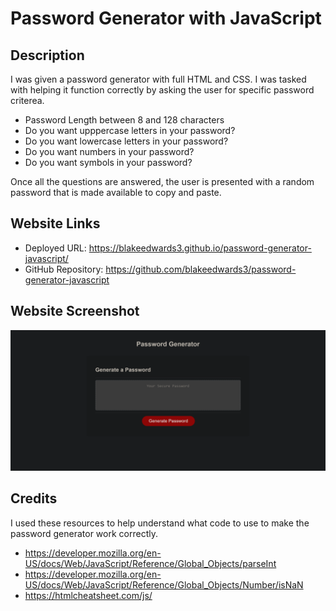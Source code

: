 # Password Generator with JavaScript

## Description

I was given a password generator with full HTML and CSS. I was tasked with helping it function correctly by asking the user for specific password criterea.

- Password Length between 8 and 128 characters
- Do you want upppercase letters in your password?
- Do you want lowercase letters in your password?
- Do you want numbers in your password?
- Do you want symbols in your password?

Once all the questions are answered, the user is presented with a random password that is made available to copy and paste.

## Website Links

- Deployed URL: https://blakeedwards3.github.io/password-generator-javascript/
- GitHub Repository: https://github.com/blakeedwards3/password-generator-javascript

## Website Screenshot

![Alt text](Images/127.0.0.1_5500_assets_index.html.png)



## Credits

I used these resources to help understand what code to use to make the password generator work correctly.

- https://developer.mozilla.org/en-US/docs/Web/JavaScript/Reference/Global_Objects/parseInt
- https://developer.mozilla.org/en-US/docs/Web/JavaScript/Reference/Global_Objects/Number/isNaN
- https://htmlcheatsheet.com/js/
